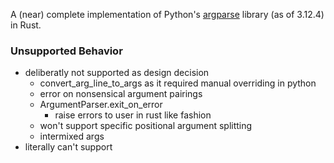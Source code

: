 A (near) complete implementation of Python's [argparse](https://docs.python.org/3/library/argparse.html) library (as of 3.12.4) in Rust. 

### Unsupported Behavior

- deliberatly not supported as design decision
    - convert_arg_line_to_args as it required manual overriding in python
    - error on nonsensical argument pairings
    - ArgumentParser.exit_on_error
        - raise errors to user in rust like fashion
    - won't support specific positional argument splitting 
    - intermixed args
- literally can't support 
